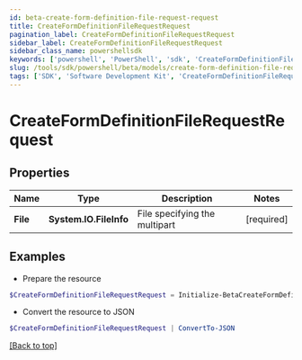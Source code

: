 ```yaml
---
id: beta-create-form-definition-file-request-request
title: CreateFormDefinitionFileRequestRequest
pagination_label: CreateFormDefinitionFileRequestRequest
sidebar_label: CreateFormDefinitionFileRequestRequest
sidebar_class_name: powershellsdk
keywords: ['powershell', 'PowerShell', 'sdk', 'CreateFormDefinitionFileRequestRequest', 'BetaCreateFormDefinitionFileRequestRequest'] 
slug: /tools/sdk/powershell/beta/models/create-form-definition-file-request-request
tags: ['SDK', 'Software Development Kit', 'CreateFormDefinitionFileRequestRequest', 'BetaCreateFormDefinitionFileRequestRequest']
---
```



# CreateFormDefinitionFileRequestRequest

## Properties

Name | Type | Description | Notes
------------ | ------------- | ------------- | -------------
**File** | **System.IO.FileInfo** | File specifying the multipart | [required]

## Examples

- Prepare the resource
```powershell
$CreateFormDefinitionFileRequestRequest = Initialize-BetaCreateFormDefinitionFileRequestRequest  -File null
```

- Convert the resource to JSON
```powershell
$CreateFormDefinitionFileRequestRequest | ConvertTo-JSON
```


[[Back to top]](#) 

